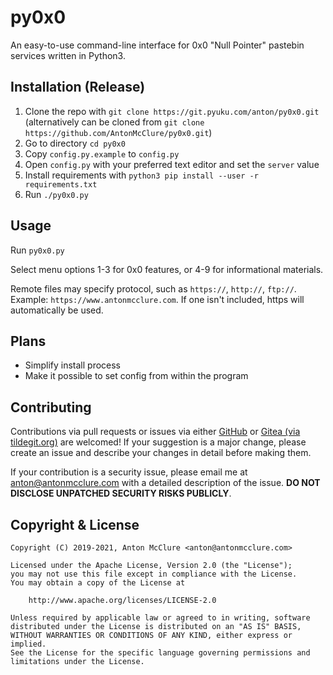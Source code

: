 # py0x0
An easy-to-use command-line interface for 0x0 "Null Pointer" pastebin services written in Python3.

## Installation (Release)
  1. Clone the repo with `git clone https://git.pyuku.com/anton/py0x0.git` (alternatively can be cloned from `git clone https://github.com/AntonMcClure/py0x0.git`)
  2. Go to directory `cd py0x0`
  3. Copy `config.py.example` to `config.py`
  4. Open `config.py` with your preferred text editor and set the `server` value
  5. Install requirements with `python3 pip install --user -r requirements.txt`
  6. Run `./py0x0.py`

## Usage
Run `py0x0.py`

Select menu options 1-3 for 0x0 features, or 4-9 for informational materials.

Remote files may specify protocol, such as `https://`, `http://`, `ftp://`. Example: `https://www.antonmcclure.com`. If one isn't included, https will automatically be used.

## Plans

  - Simplify install process
  - Make it possible to set config from within the program

## Contributing
Contributions via pull requests or issues via either [GitHub](https://github.com/AntonMcClure/py0x0) or [Gitea (via tildegit.org)](https://tildegit.org/anton/py0x0) are welcomed! If your suggestion is a major change, please create an issue and describe your changes in detail before making them.

If your contribution is a security issue, please email me at <anton@antonmcclure.com> with a detailed description of the issue. **DO NOT DISCLOSE UNPATCHED SECURITY RISKS PUBLICLY**.

## Copyright & License
    Copyright (C) 2019-2021, Anton McClure <anton@antonmcclure.com>

    Licensed under the Apache License, Version 2.0 (the "License");
    you may not use this file except in compliance with the License.
    You may obtain a copy of the License at

        http://www.apache.org/licenses/LICENSE-2.0

    Unless required by applicable law or agreed to in writing, software
    distributed under the License is distributed on an "AS IS" BASIS,
    WITHOUT WARRANTIES OR CONDITIONS OF ANY KIND, either express or implied.
    See the License for the specific language governing permissions and
    limitations under the License.
